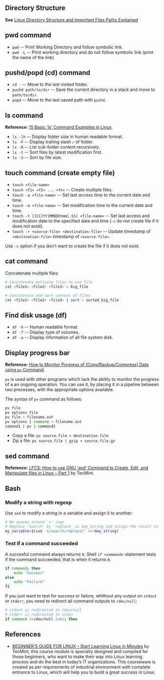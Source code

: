 
## Directory Structure

**See** [Linux Directory Structure and Important Files Paths Explained](http://www.tecmint.com/linux-directory-structure-and-important-files-paths-explained/)

## pwd command

- `pwd` -- Print Working Directory and follow symbolic link.
- `pwd -L` -- Print working directory and do not follow symbolic link (print the name of the link).

## pushd/popd (cd) command

- `cd -` -- Move to the last visited folder.
- `pushd path/to/dir` -- Save the current directory in a stack and move to `path/to/dir`.
- `popd` -- Move to the last saved path with `pushd`.


## ls command

**Reference:** [15 Basic ‘ls’ Command Examples in Linux](http://www.tecmint.com/15-basic-ls-command-examples-in-linux/).

- `ls -lh` -- Display folder size in human readable format.
- `ls -F` -- Display trailing slash `/` of folder.
- `ls -R` -- List sub-folder content recursively.
- `ls -t` -- Sort files by latest modification first.
- `ls -S` -- Sort by file size.

## touch command (create empty file)

- `touch <file-name>`
- `touch <f1> <f2> ... <fn>` -- Create multiple files.
- `touch -a <file-name>` -- Set last access time to the current date and time.
- `touch -m <file-name>` -- Set modification time to the current date and time.
- `touch -t [[CC]YY]MMDDhhmm[.SS] <file-name>` -- Set last access and modification date to the specified date and time (`-c` do not create file if it does not exist).
- `touch -r <source-file> <destination-file>` -- Update timestamp of `<destination-file>` timestamp of `<source-file>`.

Use `-c` option if you don't want to create the file if it does not exist.

## cat command

Concatenate multiple files:

```sh
# Concatenate multiple files to one file
cat <file1> <file2> <file3> > big_file

# Concatenate and sort content of files
cat <file1> <file2> <file3> | sort > sorted_big_file
```

## Find disk usage (df)

- `df -h` -- Human readable format.
- `df -T` -- Display type of volumes.
- `df -a` -- Display information of all file system disk.

## Display progress bar

**Reference:** [How to Monitor Progress of (Copy/Backup/Compress) Data using `pv` Command](http://www.tecmint.com/monitor-copy-backup-tar-progress-in-linux-using-pv-command/).

`pv` is used with other programs which lack the ability to monitor the progress of a an ongoing operation. You can use it, by placing it in a pipeline between two processes, with the appropriate options available.

The syntax of `pv` command as follows:

```sh
pv file
pv options file
pv file > filename.out
pv options | command > filename.out
comand1 | pv | command2
```

- Copy a file: `pv source.file > destination.file`
- Zip a file: `pv source.file | gzip > source.file.gz`

## sed command

**Reference:** [LFCS: How to use GNU ‘sed’ Command to Create, Edit, and Manipulate files in Linux – Part 1](http://www.tecmint.com/sed-command-to-create-edit-and-manipulate-files-in-linux/) by TecMint.

## Bash

### Modify a string with regexp

Use `sed` to modify a string in a variable and assign it to another:

```sh
# No spacea around '=' sign
# Replace 'search' by 'replace' in $my_string and assign the result to $my_variable.
my_variable=$(sed 's/search/replace/' <<<$my_string)
```

### Test if a command succeeded

A succesful command always returns `0`. Shell `if <command>` statement tests if the command succeeded, that is when it returns `0`.

```sh
if command; then
    echo "Success"
else
    echo "Failure"
fi
```

If you just want to test for success or failure, whithout any output on `stdout` or `stderr`, you need to redirect all command outputs to `/dev/null`:

```sh
# stdout is redirected to /dev/null
# stderr is redirected to stdin
if command 1>/dev/null 2>&1; then
```

## References

- [BEGINNER’S GUIDE FOR LINUX – Start Learning Linux in Minutes](http://www.tecmint.com/free-online-linux-learning-guide-for-beginners/) by TecMint, this course module is specially designed and compiled for those beginners, who want to make their way into Linux learning process and do the best in today’s IT organizations. This courseware is created as per requirements of industrial environment with complete entrance to Linux, which will help you to build a great success in Linux.
